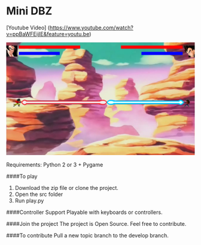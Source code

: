 Mini DBZ
========
[Youtube Video] (https://www.youtube.com/watch?v=ppBaWFEijIE&feature=youtu.be)

![Alt text](/resources/imagens/divulgacao/imagem1.png?raw=true "mini-dbz")


Requirements: Python 2 or 3 + Pygame

####To play
1. Download the zip file or clone the project.
2. Open the src folder
3. Run play.py

####Controller Support
Playable with keyboards or controllers.

####Join the project
The project is Open Source. Feel free to contribute.

####To contribute
Pull a new topic branch to the develop branch.
